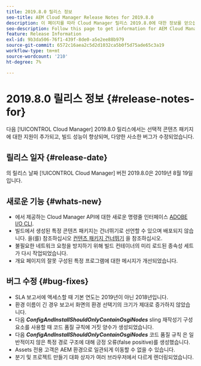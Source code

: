 ```yaml
---
title: 2019.8.0 릴리스 정보
seo-title: AEM Cloud Manager Release Notes for 2019.8.0
description: 이 페이지를 따라 Cloud Manager 릴리스 2019.8.0에 대한 정보를 얻으십시오.
seo-description: Follow this page to get information for AEM Cloud Manager Release 2019.8.0.
feature: Release Information
exl-id: 9b3da506-76f1-439f-8de0-a5e2ee88b979
source-git-commit: 6572c16aea2c5d2d1032ca5b0f5d75ade65c3a19
workflow-type: tm+mt
source-wordcount: '210'
ht-degree: 7%

---
```


# 2019.8.0 릴리스 정보 {#release-notes-for}

다음 [!UICONTROL Cloud Manager] 2019.8.0 릴리스에서는 선택적 콘텐츠 패키지에 대한 지원이 추가되고, 빌드 성능이 향상되며, 다양한 사소한 버그가 수정되었습니다.

## 릴리스 일자 {#release-date}

의 릴리스 날짜 [!UICONTROL Cloud Manager] 버전 2019.8.0은 2019년 8월 19일입니다.

## 새로운 기능 {#whats-new}

* 에서 제공하는 Cloud Manager API에 대한 새로운 명령줄 인터페이스 [ADOBE I/O CLI](https://github.com/adobe/aio-cli-plugin-cloudmanager).
* 빌드에서 생성된 특정 콘텐츠 패키지는 건너뛰기로 선언할 수 있으며 배포되지 않습니다. 을(를) 참조하십시오 [컨텐츠 패키지 건너뛰기](/help/getting-started/project-setup.md#skipping-content-packages) 을 참조하십시오.
* 불필요한 네트워크 요청을 방지하기 위해 빌드 컨테이너의 미리 로드된 종속성 세트가 다시 작업되었습니다.
* 개요 페이지의 잘못 구성된 특정 프로그램에 대한 메시지가 개선되었습니다.

## 버그 수정 {#bug-fixes}

* SLA 보고서에 액세스할 때 기본 연도는 2019년이 아닌 2018년입니다.
* 환경 이름이 긴 경우 보고서 화면의 환경 선택기의 크기가 제대로 증가하지 않았습니다.
* 다음 ***ConfigAndInstallShouldOnlyContainOsgiNodes*** sling 재작성기 구성 요소를 사용할 때 코드 품질 규칙에 거짓 양수가 생성되었습니다.
* 다음 ***ConfigAndInstallShouldOnlyContainOsgiNodes*** 코드 품질 규칙 은 일반적이지 않은 특정 경로 구조에 대해 긍정 오류(false positive)를 생성했습니다.
* Assets 전용 고객은 AEM 환경으로 일관되게 이동할 수 없을 수 있습니다.
* 분기 및 프로젝트 만들기 대화 상자가 여러 브라우저에서 다르게 렌더링되었습니다.
